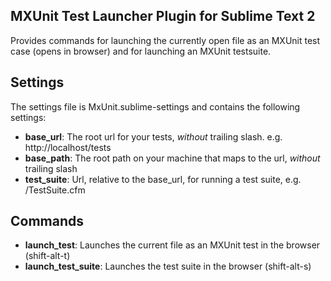 MXUnit Test Launcher Plugin for Sublime Text 2
----------------------------------------------

Provides commands for launching the currently open file as an MXUnit test case (opens in browser) and for launching an MXUnit testsuite.

Settings
--------

The settings file is MxUnit.sublime-settings and contains the following settings:

* **base_url**: The root url for your tests, *without* trailing slash. e.g. http://localhost/tests
* **base_path**: The root path on your machine that maps to the url, *without* trailing slash
* **test_suite**: Url, relative to the base_url, for running a test suite, e.g. /TestSuite.cfm

Commands
--------

* **launch_test**: Launches the current file as an MXUnit test in the browser (shift-alt-t)
* **launch_test_suite**: Launches the test suite in the browser (shift-alt-s)